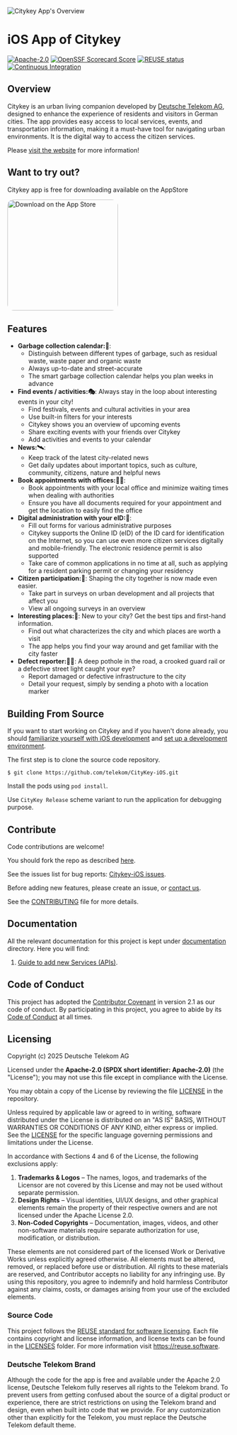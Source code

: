 ![Citykey App's Overview](./images/cover.png)

# iOS App of Citykey
[![Apache-2.0](https://img.shields.io/badge/license-Apache%202.0-blue)](https://opensource.org/license/apache-2-0) 
[![OpenSSF Scorecard Score](https://api.scorecard.dev/projects/github.com/telekom/CityKey-iOS/badge)](https://scorecard.dev/viewer/?uri=github.com/telekom/CityKey-iOS/badge)
[![REUSE status](https://api.reuse.software/badge/github.com/telekom/CityKey-iOS)](https://api.reuse.software/info/github.com/telekom/CityKey-iOS)
[![Continuous Integration](https://github.com/telekom/CityKey-iOS/actions/workflows/continuous-integration.yml/badge.svg)](https://github.com/telekom/CityKey-iOS/actions/workflows/continuous-integration.yml)

## Overview

Citykey is an urban living companion developed by [Deutsche Telekom AG](https://www.telekom.com/de),
designed to enhance the experience of residents and visitors in German cities. The app provides easy
access to local services, events, and transportation information, making it a must-have tool for
navigating urban environments. It is the digital way to access the citizen services.

Please [visit the website](https://citykey.app) for more information!

## Want to try out?

Citykey app is free for downloading available on the AppStore

<a href="https://apps.apple.com/ua/app/citykey-citizen-services/id1516529784" style="display: inline-block; overflow: hidden; border-radius: 13px; width: 250px;">
<img src="https://tools.applemediaservices.com/api/badges/download-on-the-app-store/black/en-us?size=250x83&amp;releaseDate=1561593600" alt="Download on the App Store" style="border-radius: 13px; width: 250px;">
</a>

## Features

- **Garbage collection calendar:🚛**:
    - Distinguish between different types of garbage, such as residual waste, waste paper and
      organic waste
    - Always up-to-date and street-accurate
    - The smart garbage collection calendar helps you plan weeks in advance
- **Find events / activities:🎭**:
  Always stay in the loop about interesting events in your city!
    - Find festivals, events and cultural activities in your area
    - Use built-in filters for your interests
    - Citykey shows you an overview of upcoming events
    - Share exciting events with your friends over Citykey
    - Add activities and events to your calendar
- **News:🛰**:
    - Keep track of the latest city-related news
    - Get daily updates about important topics, such as culture, community, citizens, nature and
      helpful news
- **Book appointments with offices:👨‍💼**:
    - Book appointments with your local office and minimize waiting times when dealing with
      authorities
    - Ensure you have all documents required for your appointment and get the location to easily
      find the office
- **Digital administration with your eID:📱**:
    - Fill out forms for various administrative purposes
    - Citykey supports the Online ID (eID) of the ID card for identification on the Internet, so you
      can use even more citizen services digitally and mobile-friendly. The electronic residence
      permit is also supported
    - Take care of common applications in no time at all, such as applying for a resident parking
      permit or changing your residency
- **Citizen participation:📝**:
  Shaping the city together is now made even easier.
    - Take part in surveys on urban development and all projects that affect you
    - View all ongoing surveys in an overview
- **Interesting places:🌃**:
  New to your city? Get the best tips and first-hand information.
    - Find out what characterizes the city and which places are worth a visit
    - The app helps you find your way around and get familiar with the city faster
- **Defect reporter:🤳🚧**:
  A deep pothole in the road, a crooked guard rail or a defective street light caught your eye?
    - Report damaged or defective infrastructure to the city
    - Detail your request, simply by sending a photo with a location marker

## Building From Source

If you want to start working on Citykey and if you haven't done already, you
should [familiarize yourself with iOS development](https://developer.apple.com/documentation)
and [set up a development environment](https://developer.apple.com/xcode/resources).

The first step is to clone the source code repository.

    $ git clone https://github.com/telekom/CityKey-iOS.git

Install the pods using `pod install`.

Use `CityKey Release` scheme variant to run the application for debugging purpose.

## Contribute

Code contributions are welcome!

You should fork the repo as described
[here](https://docs.github.com/en/pull-requests/collaborating-with-pull-requests/working-with-forks/fork-a-repo).

See the issues list for bug
reports: [Citykey-iOS issues](https://github.com/telekom/CityKey-iOS/issues).

Before adding new features, please create an issue, or [contact
us](https://public.telekom.de/digitalisierungsloesungen/smart-city#Kontaktaufnahme).

See the [CONTRIBUTING](CONTRIBUTING.md) file for more details.

## Documentation

All the relevant documentation for this project is kept under [documentation](./documentation) directory. Here you will find:
1. [Guide to add new Services (APIs)](https://github.com/telekom/CityKey-iOS/blob/main/documentation/API_INTEGRATION.md).

## Code of Conduct

This project has adopted the [Contributor Covenant](https://www.contributor-covenant.org/) in version 2.1 as our code of conduct.
By participating in this project, you agree to abide by its [Code of Conduct](CODE_OF_CONDUCT.md) at all times.

## Licensing
Copyright (c) 2025 Deutsche Telekom AG

Licensed under the **Apache-2.0 (SPDX short identifier: Apache-2.0)** (the "License"); you may not use this file except in compliance with the License.

You may obtain a copy of the License by reviewing the file [LICENSE](./LICENSES/Apache-2.0.txt) in the repository.

Unless required by applicable law or agreed to in writing, software distributed under the License is distributed on an "AS IS" BASIS, WITHOUT WARRANTIES OR CONDITIONS OF ANY KIND, either express or implied. See the [LICENSE](./LICENSES/Apache-2.0.txt) for the specific language governing permissions and limitations under the License.

In accordance with Sections 4 and 6 of the License, the following exclusions apply:
1. **Trademarks & Logos** – The names, logos, and trademarks of the Licensor are not covered by this License and may not be used without separate permission.
2. **Design Rights** – Visual identities, UI/UX designs, and other graphical elements remain the property of their respective owners and are not licensed under the Apache License 2.0.
3. **Non-Coded Copyrights** – Documentation, images, videos, and other non-software materials require separate authorization for use, modification, or distribution.

These elements are not considered part of the licensed Work or Derivative Works unless explicitly agreed otherwise. All elements must be altered, removed, or replaced before use or distribution. All rights to these materials are reserved, and Contributor accepts no liability for any infringing use. By using this repository, you agree to indemnify and hold harmless Contributor against any claims, costs, or damages arising from your use of the excluded elements.

### Source Code
This project follows the [REUSE standard for software licensing](https://reuse.software). Each file contains copyright and license information, and license texts can be found in the [LICENSES](./LICENSES) folder. For more information visit https://reuse.software.

### Deutsche Telekom Brand
Although the code for the app is free and available under the Apache 2.0 license, Deutsche Telekom fully reserves all rights to the Telekom brand. To prevent users from getting confused about the source of a digital product or experience, there are strict restrictions on using the Telekom brand and design, even when built into code that we provide. For any customization other than explicitly for the Telekom, you must replace the Deutsche Telekom default theme.
